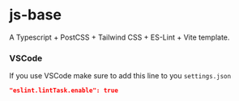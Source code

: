 # js-base

A Typescript + PostCSS + Tailwind CSS + ES-Lint + Vite template.

### VSCode

If you use VSCode make sure to add this line to you `settings.json`

```json
"eslint.lintTask.enable": true
```

